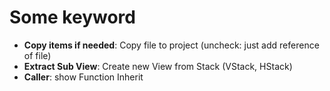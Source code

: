 # Some keyword

- **Copy items if needed**: Copy file to project (uncheck: just add reference of file)
- **Extract Sub View**: Create new View from Stack (VStack, HStack)
- **Caller**: show Function Inherit